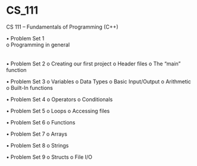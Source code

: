# CS_111
CS 111 – Fundamentals of Programming (C++)

•	Problem Set 1 <br/>
  o	Programming in general <br/>
<br/>  
•	Problem Set 2
  o	Creating our first project
  o	Header files
  o	The “main” function
  
•	Problem Set 3
  o	Variables
  o	Data Types
  o	Basic Input/Output
  o	Arithmetic
  o	Built-In functions
  
•	Problem Set 4
  o	Operators
  o	Conditionals
  
•	Problem Set 5
  o	Loops
  o	Accessing files
  
•	Problem Set 6
  o	Functions
  
•	Problem Set 7
  o	Arrays
  
•	Problem Set 8
  o	Strings
  
•	Problem Set 9
  o	Structs
  o	File I/O
